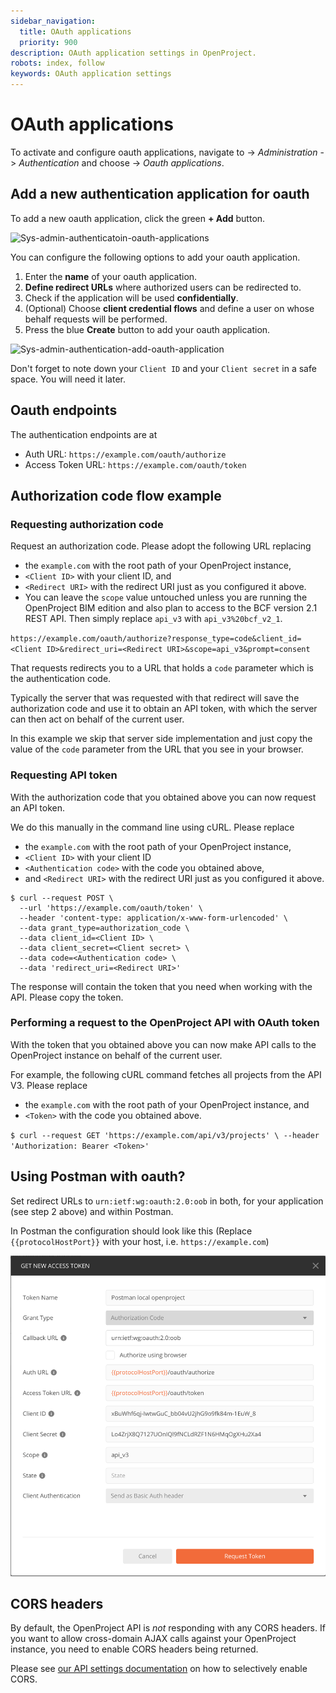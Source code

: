 ```yaml
---
sidebar_navigation:
  title: OAuth applications
  priority: 900
description: OAuth application settings in OpenProject.
robots: index, follow
keywords: OAuth application settings
---
```

# OAuth applications

To activate and configure oauth applications, navigate to -> *Administration* -> *Authentication* and choose -> *Oauth applications*.

## Add a new authentication application for oauth

To add a new oauth application, click the green **+ Add** button.

![Sys-admin-authenticatoin-oauth-applications](Sys-admin-authenticatoin-oauth-applications.png)



You can configure the following options to add your oauth application.

1. Enter the **name** of your oauth application.
2. **Define redirect URLs** where authorized users can be redirected to.
3. Check if the application will be used **confidentially**.
4. (Optional) Choose **client credential flows** and define a user on whose behalf requests will be performed.
5. Press the blue **Create** button to add your oauth application.

![Sys-admin-authentication-add-oauth-application](Sys-admin-authentication-add-oauth-application.png)

Don't forget to note down your `Client ID` and your `Client secret` in a safe space. You will need it later.

## Oauth endpoints

The authentication endpoints are at

* Auth URL: `https://example.com/oauth/authorize`
* Access Token URL: `https://example.com/oauth/token`

## **Authorization code flow** example

### Requesting authorization code

Request an authorization code. Please adopt the following URL replacing 

 * the `example.com` with the root path of your OpenProject instance,
 * `<Client ID>` with your client ID, and
 * `<Redirect URI>` with the redirect URI just as you configured it above.
 * You can leave the `scope` value untouched unless you are running the OpenProject BIM edition and also plan to access to the BCF version 2.1 REST API. Then simply replace `api_v3` with `api_v3%20bcf_v2_1`.

`https://example.com/oauth/authorize?response_type=code&client_id=<Client ID>&redirect_uri=<Redirect URI>&scope=api_v3&prompt=consent`

That requests redirects you to a URL that holds a `code` parameter which is the authentication code.

Typically the server that was requested with that redirect will save the authorization code and use it
to obtain an API token, with which the server can then act on behalf of the current user. 

In this example we skip that server side implementation and just copy the value of the `code` parameter from the URL that you see in your browser.

### Requesting API token

With the authorization code that you obtained above you can now request an API token.

We do this manually in the command line using cURL. Please replace
 
 * the `example.com` with the root path of your OpenProject instance,
 * `<Client ID>` with your client ID
 * `<Authentication code>` with the code you obtained above,
 * and `<Redirect URI>` with the redirect URI just as you configured it above.

```
$ curl --request POST \
  --url 'https://example.com/oauth/token' \
  --header 'content-type: application/x-www-form-urlencoded' \
  --data grant_type=authorization_code \
  --data client_id=<Client ID> \
  --data client_secret=<Client secret> \
  --data code=<Authentication code> \
  --data 'redirect_uri=<Redirect URI>'
```

The response will contain the token that you need when working with the API. Please copy the token.

### Performing a request to the OpenProject API with OAuth token

With the token that you obtained above you can now make API calls to the OpenProject instance 
on behalf of the current user.

For example, the following cURL command fetches all projects from the API V3. Please replace
                                                                  
 * the `example.com` with the root path of your OpenProject instance, and
 * `<Token>` with the code you obtained above.

`$ curl --request GET 'https://example.com/api/v3/projects' \
  --header 'Authorization: Bearer <Token>'`

## Using Postman with oauth?

Set redirect URLs to `urn:ietf:wg:oauth:2.0:oob` in both, for your application (see step 2 above) and 
within Postman.

In Postman the configuration should look like this (Replace `{{protocolHostPort}}` with your host, 
i.e. `https://example.com`)

![Sys-admin-authentication-add-oauth-application](Sys-admin-authentication-oauth-postman.png)

## CORS headers

By default, the OpenProject API is _not_ responding with any CORS headers.
If you want to allow cross-domain AJAX calls against your OpenProject instance, you need to enable CORS headers being returned.

Please see [our API settings documentation](https://docs.openproject.org/system-admin-guide/system-settings/api-settings/) on
how to selectively enable CORS.